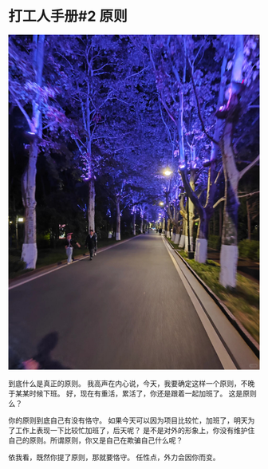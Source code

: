 # 打工人手册#2 原则

 ![](img/d0a33f86-7df8-46a2-9d93-9dc28b3897f7.jpg)
 
到底什么是真正的原则。
我高声在内心说，今天，我要确定这样一个原则，不晚于某某时候下班。
好，现在有重活，累活了，你还是跟着一起加班了。
这是原则么？

你的原则到底自己有没有恪守。
如果今天可以因为项目比较忙，加班了，明天为了工作上表现一下比较忙加班了，后天呢？
是不是对外的形象上，你没有维护住自己的原则。所谓原则，你又是自己在欺骗自己什么呢？

依我看，既然你提了原则，那就要恪守。
任性点，外力会因你而变。